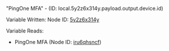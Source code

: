 "PingOne MFA" - (ID: local.5y2z6x314y.payload.output.device.id)

Variable Written:
Node ID: [5y2z6x314y](../nodes/5y2z6x314y.md)

Variable Reads:
* PingOne MFA (Node ID: [iru6qhsncf](../nodes/iru6qhsncf.md))
